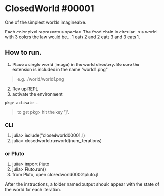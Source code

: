 # ClosedWorld #00001

One of the simplest worlds imagineable. 

Each color pixel represents a species. 
The food chain is circular. In a world with 3 colors the law would be...
1 eats 2 and 2 eats 3 and 3 eats 1. 

## How to run.

1. Place a single world (image) in the world directory. Be sure the extension is included in the name "world1.png"

>  e.g. ./world/world1.png

2. Rev up REPL
3. activate the environment

```
pkg> activate .
```

>to get  pkg> hit the key ']'.

### CLI

1. julia> include("closedworld00001.jl)
2. julia> closedworld.runworld(num_iterations)

### or Pluto

1. julia> import Pluto
2. julia> Pluto.run()
3. from Pluto, open closedworld00001pluto.jl

After the instructions, a folder named output should appear with the state of the world for each iteration. 